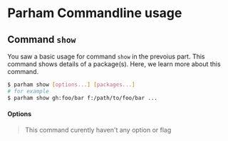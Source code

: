 # Parham Commandline usage

## Command `show`
You saw a basic usage for command `show` in the prevoius part.
This command shows details of a package(s).
Here, we learn more about this command.

```bash
$ parham show [options...] [packages...]
# for example
$ parham show gh:foo/bar f:/path/to/foo/bar ...
```

#### Options
> This command curently haven't any option or flag
